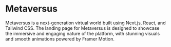 # Metaversus
 Metaversus is a next-generation virtual world built using Next.js, React, and Tailwind CSS. The landing page for Metaversus is designed to showcase the immersive and engaging nature of the platform, with stunning visuals and smooth animations powered by Framer Motion.
